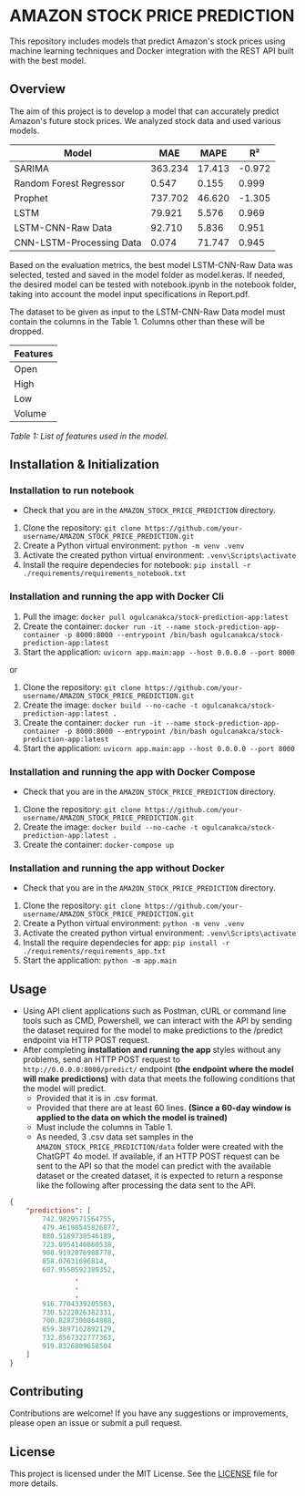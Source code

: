 # AMAZON STOCK PRICE PREDICTION

This repository includes models that predict Amazon's stock prices using machine learning techniques and Docker integration with the REST API built with the best model.

## Overview

The aim of this project is to develop a model that can accurately predict Amazon's future stock prices. We analyzed stock data and used various models.

| Model                      | MAE       | MAPE     | R²        |
|----------------------------|-----------|----------|-----------|
| SARIMA                     | 363.234   | 17.413   | \-0.972   |
| Random Forest Regressor    | 0.547     | 0.155    | 0.999     |
| Prophet                    | 737.702   | 46.620   | \-1.305   |
| LSTM                       | 79.921    | 5.576    | 0.969     |
| LSTM-CNN-Raw Data          | 92.710    | 5.836    | 0.951     |
| CNN-LSTM-Processing Data   | 0.074     | 71.747   | 0.945     |

Based on the evaluation metrics, the best model LSTM-CNN-Raw Data was selected, tested and saved in the model folder as model.keras. If needed, the desired model can be tested with notebook.ipynb in the notebook folder, taking into account the model input specifications in Report.pdf.

The dataset to be given as input to the LSTM-CNN-Raw Data model must contain the columns in the Table 1. Columns other than these will be dropped.

| Features |
|----------|
| Open     |
| High     |
| Low      |
| Volume   |

*Table 1: List of features used in the model.*

## Installation & Initialization 

### Installation to run notebook

* Check that you are in the `AMAZON_STOCK_PRICE_PREDICTION` directory.
1. Clone the repository: `git clone https://github.com/your-username/AMAZON_STOCK_PRICE_PREDICTION.git`
2. Create a Python virtual environment: `python -m venv .venv` 
3. Activate the created python virtual environment: `.venv\Scripts\activate`
4. Install the require dependecies for notebook: `pip install -r ./requirements/requirements_notebook.txt`

### Installation and running the app with Docker Cli

1. Pull the image: `docker pull ogulcanakca/stock-prediction-app:latest`
2. Create the container: `docker run -it --name stock-prediction-app-container -p 8000:8000 --entrypoint /bin/bash ogulcanakca/stock-prediction-app:latest`
3. Start the application: `uvicorn app.main:app --host 0.0.0.0 --port 8000`

or

1. Clone the repository: `git clone https://github.com/your-username/AMAZON_STOCK_PRICE_PREDICTION.git`
2. Create the image: `docker build --no-cache -t ogulcanakca/stock-prediction-app:latest .`
3. Create the container: `docker run -it --name stock-prediction-app-container -p 8000:8000 --entrypoint /bin/bash ogulcanakca/stock-prediction-app:latest`
4. Start the application: `uvicorn app.main:app --host 0.0.0.0 --port 8000`

### Installation and running the app with Docker Compose

* Check that you are in the `AMAZON_STOCK_PRICE_PREDICTION` directory.
1. Clone the repository: `git clone https://github.com/your-username/AMAZON_STOCK_PRICE_PREDICTION.git`
2. Create the image: `docker build --no-cache -t ogulcanakca/stock-prediction-app:latest .`
3. Create the container: `docker-compose up`

### Installation and running the app without Docker

* Check that you are in the `AMAZON_STOCK_PRICE_PREDICTION` directory.
1. Clone the repository: `git clone https://github.com/your-username/AMAZON_STOCK_PRICE_PREDICTION.git`
2. Create a Python virtual environment: `python -m venv .venv` 
3. Activate the created python virtual environment: `.venv\Scripts\activate`
4. Install the require dependecies for app: `pip install -r ./requirements/requirements_app.txt`
5. Start the application: `python -m app.main`

## Usage

* Using API client applications such as Postman, cURL or command line tools such as CMD, Powershell, we can interact with the API by sending the dataset required for the model to make predictions to the /predict endpoint via HTTP POST request.
* After completing **installation and running the app** styles without any problems, send an HTTP POST request to `http://0.0.0.0:8000/predict/` endpoint **(the endpoint where the model will make predictions)** with data that meets the following conditions that the model will predict.
  * Provided that it is in .csv format.
  * Provided that there are at least 60 lines. **(Since a 60-day window is applied to the data on which the model is trained)**
  * Must include the columns in Table 1.
  * As needed, 3 .csv data set samples in the `AMAZON_STOCK_PRICE_PREDICTION/data` folder were created with the ChatGPT 4o model. If available, if an HTTP POST request can be sent to the API so that the model can predict with the available dataset or the created dataset, it is expected to return a response like the following after processing the data sent to the API.

```json
{
    "predictions": [
        742.9829571564755,
        479.46198545826877,
        880.5189730546189,
        723.0954146860538,
        908.9192076988778,
        858.07631696814,
        607.9550592389352,
                .
                .
                .
        916.7704339205503,
        730.5222026382331,
        700.8287300864888,
        859.3897162892129,
        732.8567322777363,
        919.8326809658504
    ]
}
```

## Contributing

Contributions are welcome! If you have any suggestions or improvements, please open an issue or submit a pull request.

## License

This project is licensed under the MIT License. See the [LICENSE](LICENSE) file for more details.
